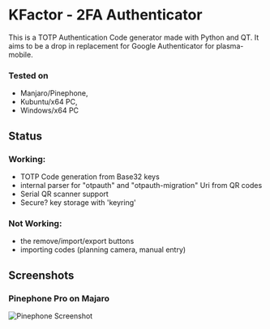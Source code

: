 KFactor - 2FA Authenticator
=============================
This is a TOTP Authentication Code generator made with Python and QT. It aims to be a drop in replacement for Google Authenticator for plasma-mobile.

### Tested on 
- Manjaro/Pinephone, 
- Kubuntu/x64 PC, 
- Windows/x64 PC

## Status
### Working:
- TOTP Code generation from Base32 keys
- internal parser for "otpauth" and "otpauth-migration" Uri from QR codes
- Serial QR scanner support
- Secure? key storage with 'keyring'

### Not Working:
- the remove/import/export buttons
- importing codes (planning camera, manual entry)

## Screenshots
### Pinephone Pro on Majaro
![Pinephone Screenshot](https://i.imgur.com/TXtywTF.png)
